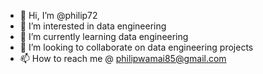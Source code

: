- 👋 Hi, I’m @philip72
- 👀 I’m interested in data engineering
- 🌱 I’m currently learning data engineering
- 💞️ I’m looking to collaborate on data engineering projects
- 📫 How to reach me @ philipwamai85@gmail.com

<!---
philip72/philip72 is a ✨ special ✨ repository because its `README.md` (this file) appears on your GitHub profile.
You can click the Preview link to take a look at your changes.
--->
